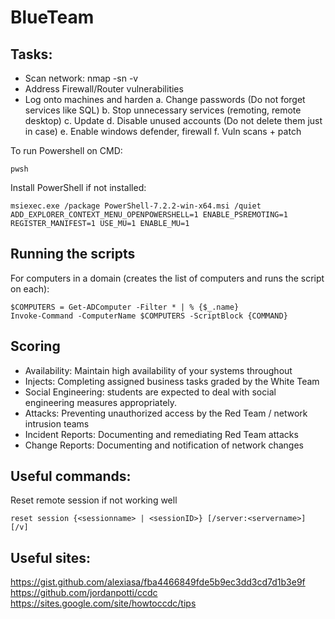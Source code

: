 # BlueTeam

## Tasks:
* Scan network: nmap -sn -v <IP RANGE>
* Address Firewall/Router vulnerabilities 
* Log onto machines and harden
  a. Change passwords (Do not forget services like SQL)
  b. Stop unnecessary services (remoting, remote desktop)
  c. Update
  d. Disable unused accounts (Do not delete them just in case)
  e. Enable windows defender, firewall
  f. Vuln scans + patch


To run Powershell on CMD: 
```
pwsh
```
Install PowerShell if not installed:
```
msiexec.exe /package PowerShell-7.2.2-win-x64.msi /quiet ADD_EXPLORER_CONTEXT_MENU_OPENPOWERSHELL=1 ENABLE_PSREMOTING=1 REGISTER_MANIFEST=1 USE_MU=1 ENABLE_MU=1
```

## Running the scripts
For computers in a domain (creates the list of computers and runs the script on each):
```
$COMPUTERS = Get-ADComputer -Filter * | % {$_.name} 
Invoke-Command -ComputerName $COMPUTERS -ScriptBlock {COMMAND}
```

## Scoring 
* Availability: Maintain high availability of your systems throughout
* Injects: Completing assigned business tasks graded by the White Team
* Social Engineering: students are expected to deal with social engineering measures appropriately.
* Attacks: Preventing unauthorized access by the Red Team / network intrusion teams
* Incident Reports: Documenting and remediating Red Team attacks
* Change Reports: Documenting and notification of network changes
  
## Useful commands:
Reset remote session if not working well
```
reset session {<sessionname> | <sessionID>} [/server:<servername>] [/v]
```
  
  
  
## Useful sites:
https://gist.github.com/alexiasa/fba4466849fde5b9ec3dd3cd7d1b3e9f
https://github.com/jordanpotti/ccdc
https://sites.google.com/site/howtoccdc/tips
